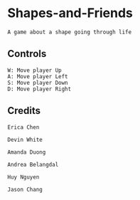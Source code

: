 # Shapes-and-Friends
	A game about a shape going through life
	
## Controls
	W: Move player Up
	A: Move player Left
	S: Move player Down
	D: Move player Right
	
## Credits

	Erica Chen

	Devin White

	Amanda Duong

	Andrea Belangdal

	Huy Nguyen

	Jason Chang
